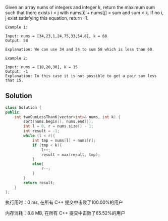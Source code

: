 
Given an array nums of integers and integer k, return the maximum sum such that there exists i < j with nums[i] + nums[j] = sum and sum < k. If no i, j exist satisfying this equation, return -1.

```
Example 1:

Input: nums = [34,23,1,24,75,33,54,8], k = 60
Output: 58

Explanation: We can use 34 and 24 to sum 58 which is less than 60.

Example 2:

Input: nums = [10,20,30], k = 15
Output: -1
Explanation: In this case it is not possible to get a pair sum less that 15.
```

## Solution

```c++
class Solution {
public:
    int twoSumLessThanK(vector<int>& nums, int k) {
        sort(nums.begin(), nums.end());
        int l = 0, r = nums.size() - 1;
        int result = -1;
        while (l < r){
            int tmp = nums[l] + nums[r];
            if (tmp < k){
                l++;
                result = max(result, tmp);
            }
            else{
                r--;
            }
        }
        return result;
    }
};
```

执行用时：0 ms, 在所有 C++ 提交中击败了100.00%的用户

内存消耗：8.8 MB, 在所有 C++ 提交中击败了65.52%的用户
